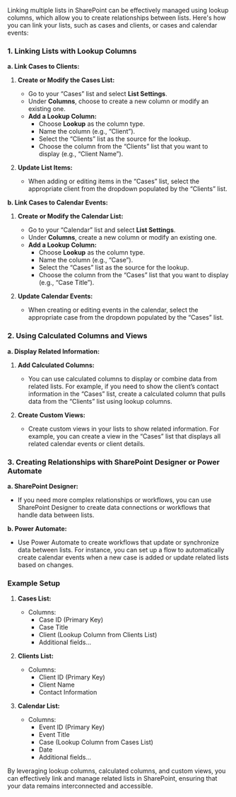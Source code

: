 Linking multiple lists in SharePoint can be effectively managed using lookup columns, which allow you to create relationships between lists. Here's how you can link your lists, such as cases and clients, or cases and calendar events:

### 1. **Linking Lists with Lookup Columns**

**a. Link Cases to Clients:**

1. **Create or Modify the Cases List:**
   - Go to your “Cases” list and select **List Settings**.
   - Under **Columns**, choose to create a new column or modify an existing one.
   - **Add a Lookup Column:** 
     - Choose **Lookup** as the column type.
     - Name the column (e.g., “Client”).
     - Select the “Clients” list as the source for the lookup.
     - Choose the column from the “Clients” list that you want to display (e.g., “Client Name”).

2. **Update List Items:**
   - When adding or editing items in the “Cases” list, select the appropriate client from the dropdown populated by the “Clients” list.

**b. Link Cases to Calendar Events:**

1. **Create or Modify the Calendar List:**
   - Go to your “Calendar” list and select **List Settings**.
   - Under **Columns**, create a new column or modify an existing one.
   - **Add a Lookup Column:**
     - Choose **Lookup** as the column type.
     - Name the column (e.g., “Case”).
     - Select the “Cases” list as the source for the lookup.
     - Choose the column from the “Cases” list that you want to display (e.g., “Case Title”).

2. **Update Calendar Events:**
   - When creating or editing events in the calendar, select the appropriate case from the dropdown populated by the “Cases” list.

### 2. **Using Calculated Columns and Views**

**a. Display Related Information:**

1. **Add Calculated Columns:**
   - You can use calculated columns to display or combine data from related lists. For example, if you need to show the client’s contact information in the “Cases” list, create a calculated column that pulls data from the “Clients” list using lookup columns.

2. **Create Custom Views:**
   - Create custom views in your lists to show related information. For example, you can create a view in the “Cases” list that displays all related calendar events or client details.

### 3. **Creating Relationships with SharePoint Designer or Power Automate**

**a. SharePoint Designer:**
   - If you need more complex relationships or workflows, you can use SharePoint Designer to create data connections or workflows that handle data between lists.

**b. Power Automate:**
   - Use Power Automate to create workflows that update or synchronize data between lists. For instance, you can set up a flow to automatically create calendar events when a new case is added or update related lists based on changes.

### Example Setup

1. **Cases List:**
   - Columns:
     - Case ID (Primary Key)
     - Case Title
     - Client (Lookup Column from Clients List)
     - Additional fields...

2. **Clients List:**
   - Columns:
     - Client ID (Primary Key)
     - Client Name
     - Contact Information

3. **Calendar List:**
   - Columns:
     - Event ID (Primary Key)
     - Event Title
     - Case (Lookup Column from Cases List)
     - Date
     - Additional fields...

By leveraging lookup columns, calculated columns, and custom views, you can effectively link and manage related lists in SharePoint, ensuring that your data remains interconnected and accessible.